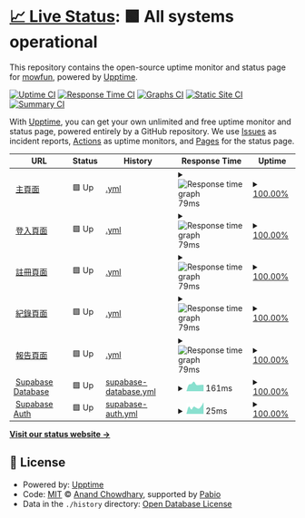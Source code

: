 # [📈 Live Status](https://mowfun.github.io/upptime): <!--live status--> **🟩 All systems operational**

This repository contains the open-source uptime monitor and status page for [mowfun](https://mowfun.github.io/upptime), powered by [Upptime](https://github.com/upptime/upptime).

[![Uptime CI](https://github.com/mowfun/upptime/workflows/Uptime%20CI/badge.svg)](https://github.com/mowfun/upptime/actions?query=workflow%3A%22Uptime+CI%22)
[![Response Time CI](https://github.com/mowfun/upptime/workflows/Response%20Time%20CI/badge.svg)](https://github.com/mowfun/upptime/actions?query=workflow%3A%22Response+Time+CI%22)
[![Graphs CI](https://github.com/mowfun/upptime/workflows/Graphs%20CI/badge.svg)](https://github.com/mowfun/upptime/actions?query=workflow%3A%22Graphs+CI%22)
[![Static Site CI](https://github.com/mowfun/upptime/workflows/Static%20Site%20CI/badge.svg)](https://github.com/mowfun/upptime/actions?query=workflow%3A%22Static+Site+CI%22)
[![Summary CI](https://github.com/mowfun/upptime/workflows/Summary%20CI/badge.svg)](https://github.com/mowfun/upptime/actions?query=workflow%3A%22Summary+CI%22)

With [Upptime](https://upptime.js.org), you can get your own unlimited and free uptime monitor and status page, powered entirely by a GitHub repository. We use [Issues](https://github.com/mowfun/upptime/issues) as incident reports, [Actions](https://github.com/mowfun/upptime/actions) as uptime monitors, and [Pages](https://mowfun.github.io/upptime) for the status page.

<!--start: status pages-->
<!-- This summary is generated by Upptime (https://github.com/upptime/upptime) -->
<!-- Do not edit this manually, your changes will be overwritten -->
<!-- prettier-ignore -->
| URL | Status | History | Response Time | Uptime |
| --- | ------ | ------- | ------------- | ------ |
| <img alt="" src="https://raw.githubusercontent.com/upptime/upptime/master/assets/upptime-icon.svg" height="13"> [主頁面](https://mowfun.app) | 🟩 Up | [.yml](https://github.com/tzumowfun/mowfun/commits/HEAD/history/.yml) | <details><summary><img alt="Response time graph" src="./graphs//response-time-week.png" height="20"> 79ms</summary><br><a href="https://tzumowfun.github.io/mowfun/history/"><img alt="Response time 74" src="https://img.shields.io/endpoint?url=https%3A%2F%2Fraw.githubusercontent.com%2Ftzumowfun%2Fmowfun%2FHEAD%2Fapi%2F%2Fresponse-time.json"></a><br><a href="https://tzumowfun.github.io/mowfun/history/"><img alt="24-hour response time 90" src="https://img.shields.io/endpoint?url=https%3A%2F%2Fraw.githubusercontent.com%2Ftzumowfun%2Fmowfun%2FHEAD%2Fapi%2F%2Fresponse-time-day.json"></a><br><a href="https://tzumowfun.github.io/mowfun/history/"><img alt="7-day response time 79" src="https://img.shields.io/endpoint?url=https%3A%2F%2Fraw.githubusercontent.com%2Ftzumowfun%2Fmowfun%2FHEAD%2Fapi%2F%2Fresponse-time-week.json"></a><br><a href="https://tzumowfun.github.io/mowfun/history/"><img alt="30-day response time 75" src="https://img.shields.io/endpoint?url=https%3A%2F%2Fraw.githubusercontent.com%2Ftzumowfun%2Fmowfun%2FHEAD%2Fapi%2F%2Fresponse-time-month.json"></a><br><a href="https://tzumowfun.github.io/mowfun/history/"><img alt="1-year response time 74" src="https://img.shields.io/endpoint?url=https%3A%2F%2Fraw.githubusercontent.com%2Ftzumowfun%2Fmowfun%2FHEAD%2Fapi%2F%2Fresponse-time-year.json"></a></details> | <details><summary><a href="https://tzumowfun.github.io/mowfun/history/">100.00%</a></summary><a href="https://tzumowfun.github.io/mowfun/history/"><img alt="All-time uptime 99.77%" src="https://img.shields.io/endpoint?url=https%3A%2F%2Fraw.githubusercontent.com%2Ftzumowfun%2Fmowfun%2FHEAD%2Fapi%2F%2Fuptime.json"></a><br><a href="https://tzumowfun.github.io/mowfun/history/"><img alt="24-hour uptime 100.00%" src="https://img.shields.io/endpoint?url=https%3A%2F%2Fraw.githubusercontent.com%2Ftzumowfun%2Fmowfun%2FHEAD%2Fapi%2F%2Fuptime-day.json"></a><br><a href="https://tzumowfun.github.io/mowfun/history/"><img alt="7-day uptime 100.00%" src="https://img.shields.io/endpoint?url=https%3A%2F%2Fraw.githubusercontent.com%2Ftzumowfun%2Fmowfun%2FHEAD%2Fapi%2F%2Fuptime-week.json"></a><br><a href="https://tzumowfun.github.io/mowfun/history/"><img alt="30-day uptime 100.00%" src="https://img.shields.io/endpoint?url=https%3A%2F%2Fraw.githubusercontent.com%2Ftzumowfun%2Fmowfun%2FHEAD%2Fapi%2F%2Fuptime-month.json"></a><br><a href="https://tzumowfun.github.io/mowfun/history/"><img alt="1-year uptime 99.77%" src="https://img.shields.io/endpoint?url=https%3A%2F%2Fraw.githubusercontent.com%2Ftzumowfun%2Fmowfun%2FHEAD%2Fapi%2F%2Fuptime-year.json"></a></details>
| <img alt="" src="https://raw.githubusercontent.com/upptime/upptime/master/assets/upptime-icon.svg" height="13"> [登入頁面](https://mowfun.app/login) | 🟩 Up | [.yml](https://github.com/tzumowfun/mowfun/commits/HEAD/history/.yml) | <details><summary><img alt="Response time graph" src="./graphs//response-time-week.png" height="20"> 79ms</summary><br><a href="https://tzumowfun.github.io/mowfun/history/"><img alt="Response time 74" src="https://img.shields.io/endpoint?url=https%3A%2F%2Fraw.githubusercontent.com%2Ftzumowfun%2Fmowfun%2FHEAD%2Fapi%2F%2Fresponse-time.json"></a><br><a href="https://tzumowfun.github.io/mowfun/history/"><img alt="24-hour response time 90" src="https://img.shields.io/endpoint?url=https%3A%2F%2Fraw.githubusercontent.com%2Ftzumowfun%2Fmowfun%2FHEAD%2Fapi%2F%2Fresponse-time-day.json"></a><br><a href="https://tzumowfun.github.io/mowfun/history/"><img alt="7-day response time 79" src="https://img.shields.io/endpoint?url=https%3A%2F%2Fraw.githubusercontent.com%2Ftzumowfun%2Fmowfun%2FHEAD%2Fapi%2F%2Fresponse-time-week.json"></a><br><a href="https://tzumowfun.github.io/mowfun/history/"><img alt="30-day response time 75" src="https://img.shields.io/endpoint?url=https%3A%2F%2Fraw.githubusercontent.com%2Ftzumowfun%2Fmowfun%2FHEAD%2Fapi%2F%2Fresponse-time-month.json"></a><br><a href="https://tzumowfun.github.io/mowfun/history/"><img alt="1-year response time 74" src="https://img.shields.io/endpoint?url=https%3A%2F%2Fraw.githubusercontent.com%2Ftzumowfun%2Fmowfun%2FHEAD%2Fapi%2F%2Fresponse-time-year.json"></a></details> | <details><summary><a href="https://tzumowfun.github.io/mowfun/history/">100.00%</a></summary><a href="https://tzumowfun.github.io/mowfun/history/"><img alt="All-time uptime 99.77%" src="https://img.shields.io/endpoint?url=https%3A%2F%2Fraw.githubusercontent.com%2Ftzumowfun%2Fmowfun%2FHEAD%2Fapi%2F%2Fuptime.json"></a><br><a href="https://tzumowfun.github.io/mowfun/history/"><img alt="24-hour uptime 100.00%" src="https://img.shields.io/endpoint?url=https%3A%2F%2Fraw.githubusercontent.com%2Ftzumowfun%2Fmowfun%2FHEAD%2Fapi%2F%2Fuptime-day.json"></a><br><a href="https://tzumowfun.github.io/mowfun/history/"><img alt="7-day uptime 100.00%" src="https://img.shields.io/endpoint?url=https%3A%2F%2Fraw.githubusercontent.com%2Ftzumowfun%2Fmowfun%2FHEAD%2Fapi%2F%2Fuptime-week.json"></a><br><a href="https://tzumowfun.github.io/mowfun/history/"><img alt="30-day uptime 100.00%" src="https://img.shields.io/endpoint?url=https%3A%2F%2Fraw.githubusercontent.com%2Ftzumowfun%2Fmowfun%2FHEAD%2Fapi%2F%2Fuptime-month.json"></a><br><a href="https://tzumowfun.github.io/mowfun/history/"><img alt="1-year uptime 99.77%" src="https://img.shields.io/endpoint?url=https%3A%2F%2Fraw.githubusercontent.com%2Ftzumowfun%2Fmowfun%2FHEAD%2Fapi%2F%2Fuptime-year.json"></a></details>
| <img alt="" src="https://raw.githubusercontent.com/upptime/upptime/master/assets/upptime-icon.svg" height="13"> [註冊頁面](https://mowfun.app/signup) | 🟩 Up | [.yml](https://github.com/tzumowfun/mowfun/commits/HEAD/history/.yml) | <details><summary><img alt="Response time graph" src="./graphs//response-time-week.png" height="20"> 79ms</summary><br><a href="https://tzumowfun.github.io/mowfun/history/"><img alt="Response time 74" src="https://img.shields.io/endpoint?url=https%3A%2F%2Fraw.githubusercontent.com%2Ftzumowfun%2Fmowfun%2FHEAD%2Fapi%2F%2Fresponse-time.json"></a><br><a href="https://tzumowfun.github.io/mowfun/history/"><img alt="24-hour response time 90" src="https://img.shields.io/endpoint?url=https%3A%2F%2Fraw.githubusercontent.com%2Ftzumowfun%2Fmowfun%2FHEAD%2Fapi%2F%2Fresponse-time-day.json"></a><br><a href="https://tzumowfun.github.io/mowfun/history/"><img alt="7-day response time 79" src="https://img.shields.io/endpoint?url=https%3A%2F%2Fraw.githubusercontent.com%2Ftzumowfun%2Fmowfun%2FHEAD%2Fapi%2F%2Fresponse-time-week.json"></a><br><a href="https://tzumowfun.github.io/mowfun/history/"><img alt="30-day response time 75" src="https://img.shields.io/endpoint?url=https%3A%2F%2Fraw.githubusercontent.com%2Ftzumowfun%2Fmowfun%2FHEAD%2Fapi%2F%2Fresponse-time-month.json"></a><br><a href="https://tzumowfun.github.io/mowfun/history/"><img alt="1-year response time 74" src="https://img.shields.io/endpoint?url=https%3A%2F%2Fraw.githubusercontent.com%2Ftzumowfun%2Fmowfun%2FHEAD%2Fapi%2F%2Fresponse-time-year.json"></a></details> | <details><summary><a href="https://tzumowfun.github.io/mowfun/history/">100.00%</a></summary><a href="https://tzumowfun.github.io/mowfun/history/"><img alt="All-time uptime 99.77%" src="https://img.shields.io/endpoint?url=https%3A%2F%2Fraw.githubusercontent.com%2Ftzumowfun%2Fmowfun%2FHEAD%2Fapi%2F%2Fuptime.json"></a><br><a href="https://tzumowfun.github.io/mowfun/history/"><img alt="24-hour uptime 100.00%" src="https://img.shields.io/endpoint?url=https%3A%2F%2Fraw.githubusercontent.com%2Ftzumowfun%2Fmowfun%2FHEAD%2Fapi%2F%2Fuptime-day.json"></a><br><a href="https://tzumowfun.github.io/mowfun/history/"><img alt="7-day uptime 100.00%" src="https://img.shields.io/endpoint?url=https%3A%2F%2Fraw.githubusercontent.com%2Ftzumowfun%2Fmowfun%2FHEAD%2Fapi%2F%2Fuptime-week.json"></a><br><a href="https://tzumowfun.github.io/mowfun/history/"><img alt="30-day uptime 100.00%" src="https://img.shields.io/endpoint?url=https%3A%2F%2Fraw.githubusercontent.com%2Ftzumowfun%2Fmowfun%2FHEAD%2Fapi%2F%2Fuptime-month.json"></a><br><a href="https://tzumowfun.github.io/mowfun/history/"><img alt="1-year uptime 99.77%" src="https://img.shields.io/endpoint?url=https%3A%2F%2Fraw.githubusercontent.com%2Ftzumowfun%2Fmowfun%2FHEAD%2Fapi%2F%2Fuptime-year.json"></a></details>
| <img alt="" src="https://raw.githubusercontent.com/upptime/upptime/master/assets/upptime-icon.svg" height="13"> [紀錄頁面](https://mowfun.app/log) | 🟩 Up | [.yml](https://github.com/tzumowfun/mowfun/commits/HEAD/history/.yml) | <details><summary><img alt="Response time graph" src="./graphs//response-time-week.png" height="20"> 79ms</summary><br><a href="https://tzumowfun.github.io/mowfun/history/"><img alt="Response time 74" src="https://img.shields.io/endpoint?url=https%3A%2F%2Fraw.githubusercontent.com%2Ftzumowfun%2Fmowfun%2FHEAD%2Fapi%2F%2Fresponse-time.json"></a><br><a href="https://tzumowfun.github.io/mowfun/history/"><img alt="24-hour response time 90" src="https://img.shields.io/endpoint?url=https%3A%2F%2Fraw.githubusercontent.com%2Ftzumowfun%2Fmowfun%2FHEAD%2Fapi%2F%2Fresponse-time-day.json"></a><br><a href="https://tzumowfun.github.io/mowfun/history/"><img alt="7-day response time 79" src="https://img.shields.io/endpoint?url=https%3A%2F%2Fraw.githubusercontent.com%2Ftzumowfun%2Fmowfun%2FHEAD%2Fapi%2F%2Fresponse-time-week.json"></a><br><a href="https://tzumowfun.github.io/mowfun/history/"><img alt="30-day response time 75" src="https://img.shields.io/endpoint?url=https%3A%2F%2Fraw.githubusercontent.com%2Ftzumowfun%2Fmowfun%2FHEAD%2Fapi%2F%2Fresponse-time-month.json"></a><br><a href="https://tzumowfun.github.io/mowfun/history/"><img alt="1-year response time 74" src="https://img.shields.io/endpoint?url=https%3A%2F%2Fraw.githubusercontent.com%2Ftzumowfun%2Fmowfun%2FHEAD%2Fapi%2F%2Fresponse-time-year.json"></a></details> | <details><summary><a href="https://tzumowfun.github.io/mowfun/history/">100.00%</a></summary><a href="https://tzumowfun.github.io/mowfun/history/"><img alt="All-time uptime 99.77%" src="https://img.shields.io/endpoint?url=https%3A%2F%2Fraw.githubusercontent.com%2Ftzumowfun%2Fmowfun%2FHEAD%2Fapi%2F%2Fuptime.json"></a><br><a href="https://tzumowfun.github.io/mowfun/history/"><img alt="24-hour uptime 100.00%" src="https://img.shields.io/endpoint?url=https%3A%2F%2Fraw.githubusercontent.com%2Ftzumowfun%2Fmowfun%2FHEAD%2Fapi%2F%2Fuptime-day.json"></a><br><a href="https://tzumowfun.github.io/mowfun/history/"><img alt="7-day uptime 100.00%" src="https://img.shields.io/endpoint?url=https%3A%2F%2Fraw.githubusercontent.com%2Ftzumowfun%2Fmowfun%2FHEAD%2Fapi%2F%2Fuptime-week.json"></a><br><a href="https://tzumowfun.github.io/mowfun/history/"><img alt="30-day uptime 100.00%" src="https://img.shields.io/endpoint?url=https%3A%2F%2Fraw.githubusercontent.com%2Ftzumowfun%2Fmowfun%2FHEAD%2Fapi%2F%2Fuptime-month.json"></a><br><a href="https://tzumowfun.github.io/mowfun/history/"><img alt="1-year uptime 99.77%" src="https://img.shields.io/endpoint?url=https%3A%2F%2Fraw.githubusercontent.com%2Ftzumowfun%2Fmowfun%2FHEAD%2Fapi%2F%2Fuptime-year.json"></a></details>
| <img alt="" src="https://raw.githubusercontent.com/upptime/upptime/master/assets/upptime-icon.svg" height="13"> [報告頁面](https://mowfun.app/report) | 🟩 Up | [.yml](https://github.com/tzumowfun/mowfun/commits/HEAD/history/.yml) | <details><summary><img alt="Response time graph" src="./graphs//response-time-week.png" height="20"> 79ms</summary><br><a href="https://tzumowfun.github.io/mowfun/history/"><img alt="Response time 74" src="https://img.shields.io/endpoint?url=https%3A%2F%2Fraw.githubusercontent.com%2Ftzumowfun%2Fmowfun%2FHEAD%2Fapi%2F%2Fresponse-time.json"></a><br><a href="https://tzumowfun.github.io/mowfun/history/"><img alt="24-hour response time 90" src="https://img.shields.io/endpoint?url=https%3A%2F%2Fraw.githubusercontent.com%2Ftzumowfun%2Fmowfun%2FHEAD%2Fapi%2F%2Fresponse-time-day.json"></a><br><a href="https://tzumowfun.github.io/mowfun/history/"><img alt="7-day response time 79" src="https://img.shields.io/endpoint?url=https%3A%2F%2Fraw.githubusercontent.com%2Ftzumowfun%2Fmowfun%2FHEAD%2Fapi%2F%2Fresponse-time-week.json"></a><br><a href="https://tzumowfun.github.io/mowfun/history/"><img alt="30-day response time 75" src="https://img.shields.io/endpoint?url=https%3A%2F%2Fraw.githubusercontent.com%2Ftzumowfun%2Fmowfun%2FHEAD%2Fapi%2F%2Fresponse-time-month.json"></a><br><a href="https://tzumowfun.github.io/mowfun/history/"><img alt="1-year response time 74" src="https://img.shields.io/endpoint?url=https%3A%2F%2Fraw.githubusercontent.com%2Ftzumowfun%2Fmowfun%2FHEAD%2Fapi%2F%2Fresponse-time-year.json"></a></details> | <details><summary><a href="https://tzumowfun.github.io/mowfun/history/">100.00%</a></summary><a href="https://tzumowfun.github.io/mowfun/history/"><img alt="All-time uptime 99.77%" src="https://img.shields.io/endpoint?url=https%3A%2F%2Fraw.githubusercontent.com%2Ftzumowfun%2Fmowfun%2FHEAD%2Fapi%2F%2Fuptime.json"></a><br><a href="https://tzumowfun.github.io/mowfun/history/"><img alt="24-hour uptime 100.00%" src="https://img.shields.io/endpoint?url=https%3A%2F%2Fraw.githubusercontent.com%2Ftzumowfun%2Fmowfun%2FHEAD%2Fapi%2F%2Fuptime-day.json"></a><br><a href="https://tzumowfun.github.io/mowfun/history/"><img alt="7-day uptime 100.00%" src="https://img.shields.io/endpoint?url=https%3A%2F%2Fraw.githubusercontent.com%2Ftzumowfun%2Fmowfun%2FHEAD%2Fapi%2F%2Fuptime-week.json"></a><br><a href="https://tzumowfun.github.io/mowfun/history/"><img alt="30-day uptime 100.00%" src="https://img.shields.io/endpoint?url=https%3A%2F%2Fraw.githubusercontent.com%2Ftzumowfun%2Fmowfun%2FHEAD%2Fapi%2F%2Fuptime-month.json"></a><br><a href="https://tzumowfun.github.io/mowfun/history/"><img alt="1-year uptime 99.77%" src="https://img.shields.io/endpoint?url=https%3A%2F%2Fraw.githubusercontent.com%2Ftzumowfun%2Fmowfun%2FHEAD%2Fapi%2F%2Fuptime-year.json"></a></details>
| <img alt="" src="https://raw.githubusercontent.com/upptime/upptime/master/assets/upptime-icon.svg" height="13"> [Supabase Database](https://wmjleoufkrurqyclafcl.supabase.co/rest/v1/) | 🟩 Up | [supabase-database.yml](https://github.com/tzumowfun/mowfun/commits/HEAD/history/supabase-database.yml) | <details><summary><img alt="Response time graph" src="./graphs/supabase-database/response-time-week.png" height="20"> 161ms</summary><br><a href="https://tzumowfun.github.io/mowfun/history/supabase-database"><img alt="Response time 135" src="https://img.shields.io/endpoint?url=https%3A%2F%2Fraw.githubusercontent.com%2Ftzumowfun%2Fmowfun%2FHEAD%2Fapi%2Fsupabase-database%2Fresponse-time.json"></a><br><a href="https://tzumowfun.github.io/mowfun/history/supabase-database"><img alt="24-hour response time 214" src="https://img.shields.io/endpoint?url=https%3A%2F%2Fraw.githubusercontent.com%2Ftzumowfun%2Fmowfun%2FHEAD%2Fapi%2Fsupabase-database%2Fresponse-time-day.json"></a><br><a href="https://tzumowfun.github.io/mowfun/history/supabase-database"><img alt="7-day response time 161" src="https://img.shields.io/endpoint?url=https%3A%2F%2Fraw.githubusercontent.com%2Ftzumowfun%2Fmowfun%2FHEAD%2Fapi%2Fsupabase-database%2Fresponse-time-week.json"></a><br><a href="https://tzumowfun.github.io/mowfun/history/supabase-database"><img alt="30-day response time 133" src="https://img.shields.io/endpoint?url=https%3A%2F%2Fraw.githubusercontent.com%2Ftzumowfun%2Fmowfun%2FHEAD%2Fapi%2Fsupabase-database%2Fresponse-time-month.json"></a><br><a href="https://tzumowfun.github.io/mowfun/history/supabase-database"><img alt="1-year response time 135" src="https://img.shields.io/endpoint?url=https%3A%2F%2Fraw.githubusercontent.com%2Ftzumowfun%2Fmowfun%2FHEAD%2Fapi%2Fsupabase-database%2Fresponse-time-year.json"></a></details> | <details><summary><a href="https://tzumowfun.github.io/mowfun/history/supabase-database">100.00%</a></summary><a href="https://tzumowfun.github.io/mowfun/history/supabase-database"><img alt="All-time uptime 99.94%" src="https://img.shields.io/endpoint?url=https%3A%2F%2Fraw.githubusercontent.com%2Ftzumowfun%2Fmowfun%2FHEAD%2Fapi%2Fsupabase-database%2Fuptime.json"></a><br><a href="https://tzumowfun.github.io/mowfun/history/supabase-database"><img alt="24-hour uptime 100.00%" src="https://img.shields.io/endpoint?url=https%3A%2F%2Fraw.githubusercontent.com%2Ftzumowfun%2Fmowfun%2FHEAD%2Fapi%2Fsupabase-database%2Fuptime-day.json"></a><br><a href="https://tzumowfun.github.io/mowfun/history/supabase-database"><img alt="7-day uptime 100.00%" src="https://img.shields.io/endpoint?url=https%3A%2F%2Fraw.githubusercontent.com%2Ftzumowfun%2Fmowfun%2FHEAD%2Fapi%2Fsupabase-database%2Fuptime-week.json"></a><br><a href="https://tzumowfun.github.io/mowfun/history/supabase-database"><img alt="30-day uptime 100.00%" src="https://img.shields.io/endpoint?url=https%3A%2F%2Fraw.githubusercontent.com%2Ftzumowfun%2Fmowfun%2FHEAD%2Fapi%2Fsupabase-database%2Fuptime-month.json"></a><br><a href="https://tzumowfun.github.io/mowfun/history/supabase-database"><img alt="1-year uptime 99.94%" src="https://img.shields.io/endpoint?url=https%3A%2F%2Fraw.githubusercontent.com%2Ftzumowfun%2Fmowfun%2FHEAD%2Fapi%2Fsupabase-database%2Fuptime-year.json"></a></details>
| <img alt="" src="https://raw.githubusercontent.com/upptime/upptime/master/assets/upptime-icon.svg" height="13"> [Supabase Auth](https://wmjleoufkrurqyclafcl.supabase.co/auth/v1/settings) | 🟩 Up | [supabase-auth.yml](https://github.com/tzumowfun/mowfun/commits/HEAD/history/supabase-auth.yml) | <details><summary><img alt="Response time graph" src="./graphs/supabase-auth/response-time-week.png" height="20"> 25ms</summary><br><a href="https://tzumowfun.github.io/mowfun/history/supabase-auth"><img alt="Response time 23" src="https://img.shields.io/endpoint?url=https%3A%2F%2Fraw.githubusercontent.com%2Ftzumowfun%2Fmowfun%2FHEAD%2Fapi%2Fsupabase-auth%2Fresponse-time.json"></a><br><a href="https://tzumowfun.github.io/mowfun/history/supabase-auth"><img alt="24-hour response time 30" src="https://img.shields.io/endpoint?url=https%3A%2F%2Fraw.githubusercontent.com%2Ftzumowfun%2Fmowfun%2FHEAD%2Fapi%2Fsupabase-auth%2Fresponse-time-day.json"></a><br><a href="https://tzumowfun.github.io/mowfun/history/supabase-auth"><img alt="7-day response time 25" src="https://img.shields.io/endpoint?url=https%3A%2F%2Fraw.githubusercontent.com%2Ftzumowfun%2Fmowfun%2FHEAD%2Fapi%2Fsupabase-auth%2Fresponse-time-week.json"></a><br><a href="https://tzumowfun.github.io/mowfun/history/supabase-auth"><img alt="30-day response time 24" src="https://img.shields.io/endpoint?url=https%3A%2F%2Fraw.githubusercontent.com%2Ftzumowfun%2Fmowfun%2FHEAD%2Fapi%2Fsupabase-auth%2Fresponse-time-month.json"></a><br><a href="https://tzumowfun.github.io/mowfun/history/supabase-auth"><img alt="1-year response time 23" src="https://img.shields.io/endpoint?url=https%3A%2F%2Fraw.githubusercontent.com%2Ftzumowfun%2Fmowfun%2FHEAD%2Fapi%2Fsupabase-auth%2Fresponse-time-year.json"></a></details> | <details><summary><a href="https://tzumowfun.github.io/mowfun/history/supabase-auth">100.00%</a></summary><a href="https://tzumowfun.github.io/mowfun/history/supabase-auth"><img alt="All-time uptime 99.89%" src="https://img.shields.io/endpoint?url=https%3A%2F%2Fraw.githubusercontent.com%2Ftzumowfun%2Fmowfun%2FHEAD%2Fapi%2Fsupabase-auth%2Fuptime.json"></a><br><a href="https://tzumowfun.github.io/mowfun/history/supabase-auth"><img alt="24-hour uptime 100.00%" src="https://img.shields.io/endpoint?url=https%3A%2F%2Fraw.githubusercontent.com%2Ftzumowfun%2Fmowfun%2FHEAD%2Fapi%2Fsupabase-auth%2Fuptime-day.json"></a><br><a href="https://tzumowfun.github.io/mowfun/history/supabase-auth"><img alt="7-day uptime 100.00%" src="https://img.shields.io/endpoint?url=https%3A%2F%2Fraw.githubusercontent.com%2Ftzumowfun%2Fmowfun%2FHEAD%2Fapi%2Fsupabase-auth%2Fuptime-week.json"></a><br><a href="https://tzumowfun.github.io/mowfun/history/supabase-auth"><img alt="30-day uptime 100.00%" src="https://img.shields.io/endpoint?url=https%3A%2F%2Fraw.githubusercontent.com%2Ftzumowfun%2Fmowfun%2FHEAD%2Fapi%2Fsupabase-auth%2Fuptime-month.json"></a><br><a href="https://tzumowfun.github.io/mowfun/history/supabase-auth"><img alt="1-year uptime 99.89%" src="https://img.shields.io/endpoint?url=https%3A%2F%2Fraw.githubusercontent.com%2Ftzumowfun%2Fmowfun%2FHEAD%2Fapi%2Fsupabase-auth%2Fuptime-year.json"></a></details>

<!--end: status pages-->

[**Visit our status website →**](https://mowfun.github.io/upptime)

## 📄 License

- Powered by: [Upptime](https://github.com/upptime/upptime)
- Code: [MIT](./LICENSE) © [Anand Chowdhary](https://anandchowdhary.com), supported by [Pabio](https://pabio.com)
- Data in the `./history` directory: [Open Database License](https://opendatacommons.org/licenses/odbl/1-0/)
